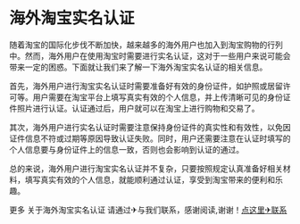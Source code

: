 # 海外淘宝实名认证

随着淘宝的国际化步伐不断加快，越来越多的海外用户也加入到淘宝购物的行列中。然而，海外用户在使用淘宝时需要进行实名认证，这对于一些用户来说可能会带来一定的困惑。下面就让我们来了解一下海外淘宝实名认证的相关信息。

首先，海外用户进行淘宝实名认证时需要准备好有效的身份证件，如护照或居留许可等。用户需要在淘宝平台上填写真实有效的个人信息，并上传清晰可见的身份证件照片进行认证。认证通过后，用户就可以在淘宝上进行购物和交易了。

其次，海外用户进行实名认证时需要注意保持身份证件的真实性和有效性，以免因证件信息不符或过期等原因导致认证失败。同时，用户还需要注意在认证时填写的个人信息要与身份证件上的信息一致，否则也会影响到认证的通过。

总的来说，海外用户进行淘宝实名认证并不复杂，只要按照规定认真准备好相关材料，填写真实有效的个人信息，就能顺利通过认证，享受到淘宝带来的便利和乐趣。

更多 关于海外淘宝实名认证 请通过✈与我们联系，感谢阅读,谢谢！[点这里✈联系](https://lm.k02.cc)